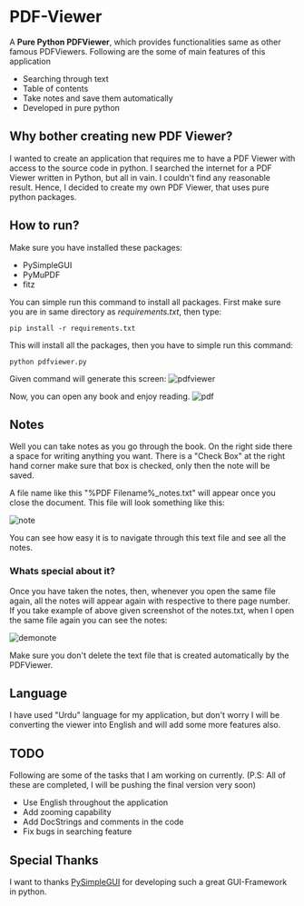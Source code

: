 # PDF-Viewer
A **Pure Python PDFViewer**, which provides functionalities same as other famous PDFViewers. Following are the some of main features of this application

- Searching through text
- Table of contents
- Take notes and save them automatically
- Developed in pure python

## Why bother creating new PDF Viewer?
 I wanted to create an application that requires me to have a PDF Viewer with access to the source code in python. I searched the internet for a PDF Viewer written in Python, but all in vain. I couldn't find any reasonable result.
Hence, I decided to create my own PDF Viewer, that uses pure python packages.

## How to run?
Make sure you have installed these packages:

- PySimpleGUI
- PyMuPDF
- fitz

You can simple run this command to install all packages. First make sure you are in same directory as *requirements.txt*, then type:

`pip install -r requirements.txt`

This will install all the packages, then you have to simple run this command:

`python pdfviewer.py`

Given command will generate this screen:
![pdfviewer](https://user-images.githubusercontent.com/49767636/83327987-6d8eea00-a299-11ea-9e48-38486d1eccbd.png)


Now, you can open any book and enjoy reading.
![pdf](https://user-images.githubusercontent.com/49767636/83328464-a2e90700-a29c-11ea-88ee-7b93689df28a.gif)

## Notes
Well you can take notes as you go through the book. On the right side there a space for writing anything you want. There is a "Check Box" at the right hand corner make sure that box is checked, only then the note will be saved.

A file name like this "%PDF Filename%_notes.txt" will appear once you close the document. This file will look something like this:

![note](https://user-images.githubusercontent.com/49767636/83328822-5fdc6300-a29f-11ea-9f1f-374b00184fe3.png)

You can see how easy it is to navigate through this text file and see all the notes.

### Whats special about it?
Once you have taken the notes, then, whenever you open the same file again, all the notes will appear again with respective to there page number. If you take example of above given screenshot of the notes.txt, when I open the same file again you can see the notes:

![demonote](https://user-images.githubusercontent.com/49767636/83328967-353eda00-a2a0-11ea-8b01-cf960b719bbb.png)

Make sure you don't delete the text file that is created automatically by the PDFViewer.

## Language
I have used "Urdu" language for my application, but don't worry I will be converting the viewer into English and will add some more features also. 

## TODO
Following are some of the tasks that I am working on currently. (P.S: All of these are completed, I will be pushing the final version very soon)

- Use English throughout the application
- Add zooming capability
- Add DocStrings and comments in the code
- Fix bugs in searching feature

## Special Thanks
I want to thanks [PySimpleGUI](https://github.com/PySimpleGUI/PySimpleGUI) for developing such a great GUI-Framework in python.

